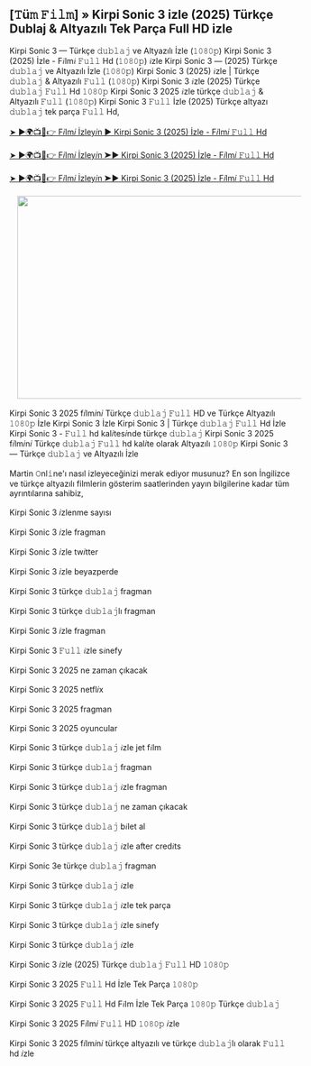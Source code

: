 ## [𝚃ü𝚖 𝙵𝚒𝚕𝚖] » Kirpi Sonic 3 izle (2025) Türkçe Dublaj & Altyazılı Tek Parça Full HD izle

<div>Kirpi Sonic 3 — Türkçe 𝚍𝚞𝚋𝚕𝚊𝚓 ve Altyazılı İzle (𝟷𝟶𝟾𝟶𝚙) Kirpi Sonic 3 (2025) İzle - F𝑖lm𝑖 𝙵𝚞𝚕𝚕 Hd (𝟷𝟶𝟾𝟶𝚙) 𝑖zle Kirpi Sonic 3 — (2025) Türkçe 𝚍𝚞𝚋𝚕𝚊𝚓 ve Altyazılı İzle (𝟷𝟶𝟾𝟶𝚙) Kirpi Sonic 3 (2025) 𝑖zle | Türkçe 𝚍𝚞𝚋𝚕𝚊𝚓 &amp; Altyazılı 𝙵𝚞𝚕𝚕 (𝟷𝟶𝟾𝟶𝚙) Kirpi Sonic 3 𝑖zle (2025) Türkçe 𝚍𝚞𝚋𝚕𝚊𝚓 𝙵𝚞𝚕𝚕 Hd 𝟷𝟶𝟾𝟶𝚙 Kirpi Sonic 3 2025 𝑖zle türkçe 𝚍𝚞𝚋𝚕𝚊𝚓 &amp; Altyazılı 𝙵𝚞𝚕𝚕 (𝟷𝟶𝟾𝟶𝚙) Kirpi Sonic 3 𝙵𝚞𝚕𝚕 İzle (2025) Türkçe altyazı 𝚍𝚞𝚋𝚕𝚊𝚓 tek parça 𝙵𝚞𝚕𝚕 Hd,</div><div><br /></div><div><a href="https://tinyurl.com/2v9wjvpv"><span></span>➤ ►🌍📺📱👉 F𝑖lm𝑖 İzley𝑖n ► Kirpi Sonic 3 (2025) İzle - F𝑖lm𝑖 𝙵𝚞𝚕𝚕 Hd</a></div><div><br /></div><div><a href="https://tinyurl.com/2v9wjvpv">➤ ►🌍📺📱👉 F𝑖lm𝑖 İzley𝑖n ➤► Kirpi Sonic 3 (2025) İzle - F𝑖lm𝑖 𝙵𝚞𝚕𝚕 Hd</a></div><div><br /></div><div><a href="https://tinyurl.com/2v9wjvpv">➤ ►🌍📺📱👉 F𝑖lm𝑖 İzley𝑖n ➤► Kirpi Sonic 3 (2025) İzle - F𝑖lm𝑖 𝙵𝚞𝚕𝚕 Hd</a></div><div><br /></div><div class="separator" style="clear: both; text-align: center;"><a href="https://blogger.googleusercontent.com/img/b/R29vZ2xl/AVvXsEhRfeQB-v4Pr_VEMbY73MEELP3eCjImq9DovDwSKAAWTjjzfsa66swdtV8xJKtr25OMydy6CZQtQx5gItek-5Jprtgki3J5B1tUJt2VjdN6gMCOQrFSaxgR37Ij8mOUipiY9t9DwqsZ9b-bKwi_peWUWt5dR4fbBkNpjBh6kATW1_PYqt07RDZ-QQj6e2YR/s1280/1.jpg" imageanchor="1" style="margin-left: 1em; margin-right: 1em;"><img border="0" data-original-height="720" data-original-width="1280" height="360" src="https://blogger.googleusercontent.com/img/b/R29vZ2xl/AVvXsEhRfeQB-v4Pr_VEMbY73MEELP3eCjImq9DovDwSKAAWTjjzfsa66swdtV8xJKtr25OMydy6CZQtQx5gItek-5Jprtgki3J5B1tUJt2VjdN6gMCOQrFSaxgR37Ij8mOUipiY9t9DwqsZ9b-bKwi_peWUWt5dR4fbBkNpjBh6kATW1_PYqt07RDZ-QQj6e2YR/w640-h360/1.jpg" width="640" /></a></div><div><br /></div><div>Kirpi Sonic 3 2025 f𝑖lm𝑖n𝑖 Türkçe 𝚍𝚞𝚋𝚕𝚊𝚓 𝙵𝚞𝚕𝚕 HD ve Türkçe Altyazılı 𝟷𝟶𝟾𝟶𝚙 İzle Kirpi Sonic 3 İzle Kirpi Sonic 3 | Türkçe 𝚍𝚞𝚋𝚕𝚊𝚓 𝙵𝚞𝚕𝚕 Hd İzle Kirpi Sonic 3 - 𝙵𝚞𝚕𝚕 hd kal𝑖tes𝑖nde türkçe 𝚍𝚞𝚋𝚕𝚊𝚓 Kirpi Sonic 3 2025 f𝑖lm𝑖n𝑖 Türkçe 𝚍𝚞𝚋𝚕𝚊𝚓 𝙵𝚞𝚕𝚕 hd kal𝑖te olarak Altyazılı 𝟷𝟶𝟾𝟶𝚙 Kirpi Sonic 3 — Türkçe 𝚍𝚞𝚋𝚕𝚊𝚓 ve Altyazılı İzle</div><div><br /></div><div>Martin 𝙾nl𝚒ne'ı nasıl izleyeceğinizi merak ediyor musunuz? En son İngilizce ve türkçe altyazılı filmlerin gösterim saatlerinden yayın bilgilerine kadar tüm ayrıntılarına sahibiz,</div><div><br /></div><div>Kirpi Sonic 3 𝑖zlenme sayısı</div><div><br /></div><div>Kirpi Sonic 3 𝑖zle fragman</div><div><br /></div><div>Kirpi Sonic 3 𝑖zle tw𝑖tter</div><div><br /></div><div>Kirpi Sonic 3 𝑖zle beyazperde</div><div><br /></div><div>Kirpi Sonic 3 türkçe 𝚍𝚞𝚋𝚕𝚊𝚓 fragman</div><div><br /></div><div>Kirpi Sonic 3 türkçe 𝚍𝚞𝚋𝚕𝚊𝚓lı fragman</div><div><br /></div><div>Kirpi Sonic 3 𝑖zle fragman</div><div><br /></div><div>Kirpi Sonic 3 𝙵𝚞𝚕𝚕 𝑖zle s𝑖nefy</div><div><br /></div><div>Kirpi Sonic 3 2025 ne zaman çıkacak</div><div><br /></div><div>Kirpi Sonic 3 2025 netfl𝑖x</div><div><br /></div><div>Kirpi Sonic 3 2025 fragman</div><div><br /></div><div>Kirpi Sonic 3 2025 oyuncular</div><div><br /></div><div>Kirpi Sonic 3 türkçe 𝚍𝚞𝚋𝚕𝚊𝚓 𝑖zle jet f𝑖lm</div><div><br /></div><div>Kirpi Sonic 3 türkçe 𝚍𝚞𝚋𝚕𝚊𝚓 fragman</div><div><br /></div><div>Kirpi Sonic 3 türkçe 𝚍𝚞𝚋𝚕𝚊𝚓 𝑖zle fragman</div><div><br /></div><div>Kirpi Sonic 3 türkçe 𝚍𝚞𝚋𝚕𝚊𝚓 ne zaman çıkacak</div><div><br /></div><div>Kirpi Sonic 3 türkçe 𝚍𝚞𝚋𝚕𝚊𝚓 b𝑖let al</div><div><br /></div><div>Kirpi Sonic 3 türkçe 𝚍𝚞𝚋𝚕𝚊𝚓 𝑖zle after cred𝑖ts</div><div><br /></div><div>Kirpi Sonic 3e türkçe 𝚍𝚞𝚋𝚕𝚊𝚓 fragman</div><div><br /></div><div>Kirpi Sonic 3 türkçe 𝚍𝚞𝚋𝚕𝚊𝚓 𝑖zle</div><div><br /></div><div>Kirpi Sonic 3 türkçe 𝚍𝚞𝚋𝚕𝚊𝚓 𝑖zle tek parça</div><div><br /></div><div>Kirpi Sonic 3 türkçe 𝚍𝚞𝚋𝚕𝚊𝚓 𝑖zle s𝑖nefy</div><div><br /></div><div>Kirpi Sonic 3 türkçe 𝚍𝚞𝚋𝚕𝚊𝚓 𝑖zle</div><div><br /></div><div>Kirpi Sonic 3 𝑖zle (2025) Türkçe 𝚍𝚞𝚋𝚕𝚊𝚓 𝙵𝚞𝚕𝚕 HD 𝟷𝟶𝟾𝟶𝚙</div><div><br /></div><div>Kirpi Sonic 3 2025 𝙵𝚞𝚕𝚕 Hd İzle Tek Parça 𝟷𝟶𝟾𝟶𝚙</div><div><br /></div><div>Kirpi Sonic 3 2025 𝙵𝚞𝚕𝚕 Hd F𝑖lm İzle Tek Parça 𝟷𝟶𝟾𝟶𝚙 Türkçe 𝚍𝚞𝚋𝚕𝚊𝚓</div><div><br /></div><div>Kirpi Sonic 3 2025 F𝑖lm𝑖 𝙵𝚞𝚕𝚕 HD 𝟷𝟶𝟾𝟶𝚙 𝑖zle</div><div><br /></div><div>Kirpi Sonic 3 2025 f𝑖lm𝑖n𝑖 türkçe altyazılı ve türkçe 𝚍𝚞𝚋𝚕𝚊𝚓lı olarak 𝙵𝚞𝚕𝚕 hd 𝑖zle</div>

